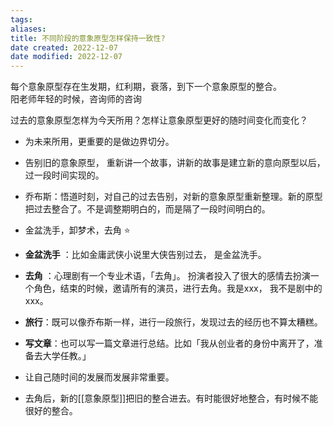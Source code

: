 ```yaml
---
tags: 
aliases: 
title: 不同阶段的意象原型怎样保持一致性?
date created: 2022-12-07
date modified: 2022-12-07
---
```


每个意象原型存在生发期，红利期，衰落，到下一个意象原型的整合。  
阳老师年轻的时候，咨询师的咨询

过去的意象原型怎样为今天所用？怎样让意象原型更好的随时间变化而变化？

- 为未来所用，更重要的是做边界切分。
- 告别旧的意象原型， 重新讲一个故事，讲新的故事是建立新的意向原型以后， 过一段时间实现的。 
- 乔布斯：悟道时刻，对自己的过去告别，对新的意象原型重新整理。新的原型把过去整合了。不是调整期明白的，而是隔了一段时间明白的。

- 金盆洗手，卸梦术，去角 ⭐
- **金盆洗手** ：比如金庸武侠小说里大侠告别过去， 是金盆洗手。
- **去角** ：心理剧有一个专业术语，「去角」。 扮演者投入了很大的感情去扮演一个角色，结束的时候，邀请所有的演员，进行去角。我是xxx， 我不是剧中的xxx。
- **旅行**：既可以像乔布斯一样，进行一段旅行，发现过去的经历也不算太糟糕。
- **写文章**：也可以写一篇文章进行总结。比如「我从创业者的身份中离开了，准备去大学任教。」
- 让自己随时间的发展而发展非常重要。
- 去角后，新的[[意象原型]]把旧的整合进去。有时能很好地整合，有时候不能很好的整合。  